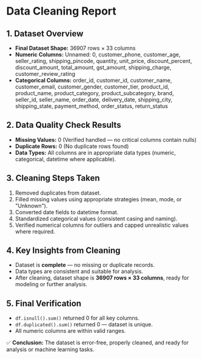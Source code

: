 
# Data Cleaning Report

## 1. Dataset Overview
- **Final Dataset Shape:** 36907 rows × 33 columns
- **Numeric Columns:** Unnamed: 0, customer_phone, customer_age, seller_rating, shipping_pincode, quantity, unit_price, discount_percent, discount_amount, total_amount, gst_amount, shipping_charge, customer_review_rating
- **Categorical Columns:** order_id, customer_id, customer_name, customer_email, customer_gender, customer_tier, product_id, product_name, product_category, product_subcategory, brand, seller_id, seller_name, order_date, delivery_date, shipping_city, shipping_state, payment_method, order_status, return_status

## 2. Data Quality Check Results
- **Missing Values:** 0 (Verified handled — no critical columns contain nulls)
- **Duplicate Rows:** 0 (No duplicate rows found)
- **Data Types:** All columns are in appropriate data types (numeric, categorical, datetime where applicable).

## 3. Cleaning Steps Taken
1. Removed duplicates from dataset.
2. Filled missing values using appropriate strategies (mean, mode, or "Unknown").
3. Converted date fields to datetime format.
4. Standardized categorical values (consistent casing and naming).
5. Verified numerical columns for outliers and capped unrealistic values where required.

## 4. Key Insights from Cleaning
- Dataset is **complete** — no missing or duplicate records.
- Data types are consistent and suitable for analysis.
- After cleaning, dataset shape is **36907 rows × 33 columns**, ready for modeling or further analysis.

## 5. Final Verification
- `df.isnull().sum()` returned 0 for all key columns.
- `df.duplicated().sum()` returned 0 — dataset is unique.
- All numeric columns are within valid ranges.

✅ **Conclusion:** The dataset is error-free, properly cleaned, and ready for analysis or machine learning tasks.
